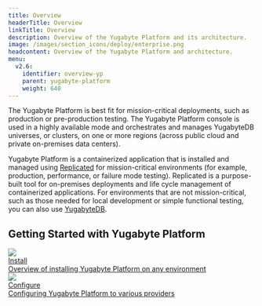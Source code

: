 ```yaml
---
title: Overview
headerTitle: Overview
linkTitle: Overview
description: Overview of the Yugabyte Platform and its architecture.
image: /images/section_icons/deploy/enterprise.png
headcontent: Overview of the Yugabyte Platform and architecture.
menu:
  v2.6:
    identifier: overview-yp
    parent: yugabyte-platform
    weight: 640
---
```


The Yugabyte Platform is best fit for mission-critical deployments, such as production or pre-production testing. The Yugabyte Platform console is used in a highly available mode and orchestrates and manages YugabyteDB universes, or clusters, on one or more regions (across public cloud and private on-premises data centers).

Yugabyte Platform is a containerized application that is installed and managed using <a href="https://www.replicated.com/" target="_blank">Replicated</a> for mission-critical environments (for example, production, performance, or failure mode testing). Replicated is a purpose-built tool for on-premises deployments and life cycle management of containerized applications. For environments that are not mission-critical, such as those needed for local development or simple functional testing, you can also use <a href="../../quick-start/install">YugabyteDB</a>.


## Getting Started with Yugabyte Platform

<div class="row">

  <div class="col-12 col-md-6 col-lg-12 col-xl-6">
    <a class="section-link icon-offset" href="install/public-cloud">
      <div class="head">
        <img class="icon" src="/images/section_icons/quick_start/install.png" aria-hidden="true" />
        <div class="title">Install</div>
      </div>
      <div class="body">
        Overview of installing Yugabyte Platform on any environment
      </div>
    </a>
  </div>

  <div class="col-12 col-md-6 col-lg-12 col-xl-6">
    <a class="section-link icon-offset" href="configure/aws">
      <div class="head">
        <img class="icon" src="/images/section_icons/quick_start/create_cluster.png" aria-hidden="true" />
        <div class="title">Configure</div>
      </div>
      <div class="body">
        Configuring Yugabyte Platform to various providers
      </div>
    </a>
  </div>

</div>
